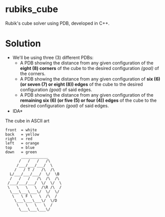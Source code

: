 rubiks_cube
===========

Rubik's cube solver using PDB, developed in C++.

Solution
========

+ We'll be using three (3) different PDBs:
    + A PDB showing the distance from any given configuration of the **eight (8) corners** of the cube to the desired configuration *(goal)* of the corners.
    + A PDB showing the distance from any given configuration of **six (6) (or seven (7) or eight (8)) edges** of the cube to the desired configuration *(goal)* of said edges.
    + A PDB showing the distance from any given configuration of the **remaining six (6) (or five (5) or four (4)) edges** of the cube to the desired configuration *(goal)* of said edges.
+ IDA*

The cube in ASCII art


    front  = white
    back   = yellow
    right  = red
    left   = orange
    top    = blue
    down   = green
           ____________
          /   /   /   /\
         /___/___/___/  \
        /   / T /   /\  /\
      L/___/___/___/  \/  \B
      /   /   /   /\  /\  /\
     /___/___/___/  \/  \/  \
     \   \   \   \  /\R /\  /
      \___\___\___\/  \/  \/
       \   \ F \   \  /\  /
        \___\___\___\/  \/D
         \   \   \   \  /
          \___\___\___\/

